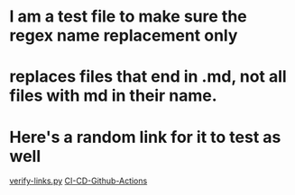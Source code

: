 # I am a test file to make sure the regex name replacement only 
# replaces files that end in .md, not all files with md in their name.
# Here's a random link for it to test as well
[verify-links.py](../../verify-links.py)
[CI-CD-Github-Actions](https://github.com/FreeRTOS/CI-CD-Github-Actions)
